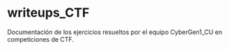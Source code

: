 # writeups_CTF
Documentación de los ejercicios resueltos por el equipo CyberGen1_CU en competiciones de CTF.
